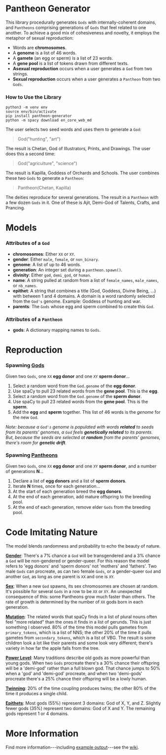 # Pantheon Generator

This library procedurally generates `Gods` with internally-coherent domains,
and `Pantheons` comprising generations of `Gods` that feel related to one
another. To achieve a good mix of cohesiveness and novelty, it employs the
metaphor of sexual reproduction:

* Words are **chromosomes**.
* A **genome** is a list of 46 words.
* A **gamete** (an egg or sperm) is a list of 23 words.
* A **gene pool** is a list of tokens drawn from different texts.
* **Asexual reproduction** occurs when a user generates a `God` from two strings.
* **Sexual reproduction** occurs when a user generates a `Pantheon` from two `Gods`.

### How to Use the Library

```
python3 -m venv env
source env/bin/activate
pip install pantheon-generator
python -m spacy download en_core_web_md
```

The user selects two seed words and uses them to generate a `God`:

> God("hunting", "art")

The result is Chetan, God of Illustrators, Prints, and Drawings. The user does
this a second time:

> God("agriculture", "science")

The result is Kapilla, Goddess of Orchards and Schools. The user combines these
two `Gods` to generate a `Pantheon`:

> Pantheon(Chetan, Kapilla)

The deities reproduce for several generations. The result in a `Pantheon` with a
few dozen `Gods` in it. One of these is Ajit, Demi-God of Talents, Crafts, and
Prancing.

# Models

### Attributes of a `God`

* **chromosomes**: Either `XX` or `XY`.
* **gender**: Either `male`, `female`, or `non_binary`.
* **genome**: A list of up to 46 words.
* **generation**: An integer set during a `pantheon.spawn()`.
* **divinity**: Either `god`, `demi_god`, or `human`.
* **name**: A string pulled at random from a list of `female_names`, `male_names`, or `nb_names`.
* **epithet**: A string that combines a title (God, Goddess, Divine Being, ...) with between 1 and 4 domains. A domain is a word randomly selected from the `God's` genome. Example: Goddess of hunting and war.
* **parents**: The `Gods` whose egg and sperm combined to create this `God`.

### Attributes of a `Pantheon`

* **gods**: A dictionary mapping names to `Gods`.

# Reproduction

### Spawning [Gods](https://github.com/carawarner/pantheon/blob/master/pantheon/gods.py)

Given two `Gods`, one `XX` **egg donor** and one `XY` **sperm donor**...

1. Select a random word from the `God.genome` of the **egg donor**.
1. Use spaCy to pull 23 related words from the **gene pool**. This is the **egg**.
1. Select a random word from the `God.genome` of the **sperm donor**.
1. Use spaCy to pull 23 related words from the **gene pool**. This is the **sperm**.
1. Add the **egg** and **sperm** together. This list of 46 words is the *genome* for the new `God`.

_Note: because a `God's` genome is populated with words **related** to seeds from its parents' genomes, a `God` feels **genetically related** to its parents. But, because the seeds are selected at **random** from the parents' genomes, there's room for **genetic drift**._

### Spawning [Pantheons](https://github.com/carawarner/pantheon/blob/master/pantheon/pantheons.py)

Given two `Gods`, one `XX` **egg donor** and one `XY` **sperm donor**, and a number of generations **N**...

1. Declare a list of **egg donors** and a list of **sperm donors**.
1. Iterate **N** times, once for each generation...
1. At the start of each generation breed the **egg donors**.
1. At the end of each generation, add mature offspring to the breeding pool.
1. At the end of each generation, remove elder `Gods` from the breeding pool.


# Code Imitating Nature

The model blends randomness and probability to echo the beauty of nature.

**[Gender](https://github.com/carawarner/pantheon/blob/master/pantheon/gods.py#L26-L35)**: There's a 7% chance a `God` will be transgendered and a 3% chance a `God` will be non-gendered or gender-queer. For this reason the model refers to 'egg donors' and 'sperm donors' not 'mothers' and 'fathers'. Two male `Gods` can procreate, as can two female `Gods`, or a gender-queer `God` and another `God`, as long as one parent is `XX` and one is `XY`.

**[Sex](https://github.com/carawarner/pantheon/blob/master/pantheon/gods.py#L57)**: When a new `God` spawns, its sex chromosomes are chosen at random. It's possible for several `Gods` in a row to be `XX` or `XY`. An unexpected consequence of this: some Pantheons grow much faster than others. The rate of growth is determined by the number of `XX` gods born in each generation.

**[Mutation](https://github.com/carawarner/pantheon/blob/master/pantheon/gods.py#L170-L172)**: The related words that spaCy finds in a list of plural nouns often feel "more related" than the ones it finds in a list of gerunds. This is just something I observed. 80% of the time this model pulls gametes from `primary_tokens`, which is a list of NNS; the other 20% of the time it pulls gametes from `secondary_tokens`, which is a list of VBG. The result is some children look a lot like their parents and some look very different; there's variety in how far the apple falls from the tree.

**[Power Level](https://github.com/carawarner/pantheon/blob/master/pantheon/gods.py#L12-L24)**: Many traditions describe old gods as more powerful than young gods. When two `Gods` procreate there's a 30% chance their offspring will be a 'demi-god' rather than a full blown god. That chance jumps to 50% when a 'god' and 'demi-god' procreate, and when two 'demi-gods' procreate there's a 25% chance their offspring will be a lowly human.

**[Twinning](https://github.com/carawarner/pantheon/blob/master/pantheon/pantheons.py#L65)**: 20% of the time coupling produces twins; the other 80% of the time it produces a single child.

**[Epithets](https://github.com/carawarner/pantheon/blob/master/pantheon/gods.py#L149)**: Most gods (55%) represent 3 domains: God of X, Y, and Z. Slightly fewer gods (35%) represent two domains: God of X and Y. The remaining gods represent 1  or 4 domains.

# More Information

Find more information---including [example output](https://github.com/carawarner/pantheon/wiki/Example-Output)---see the [wiki](https://github.com/carawarner/pantheon/wiki).


